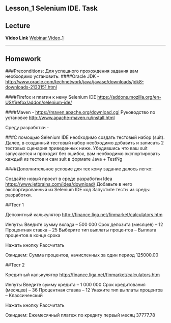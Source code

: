 Lesson_1 Selenium IDE. Task
----
## Lecture

**Video Link** [Webinar Video_1](https://youtu.be/AdEqPyhN8fg)

----
## Homework

###Preconditions:
Для успешного прохождения задания вам необходимо установить: 
####Oracle JDK - http://www.oracle.com/technetwork/java/javase/downloads/jdk8-downloads-2133151.html

####Firefox и плагин к нему Selenium IDE
https://addons.mozilla.org/en-US/firefox/addon/selenium-ide/

####Maven - https://maven.apache.org/download.cgi
Руководство по установке
http://www.apache-maven.ru/install.html

Среду разработки - 

###С помощью Selenium IDE необходимо создать тестовый набор (suit).
Далее, в созданный тестовый набор необходимо добавить и записать 2 тестовых сценария приведенных ниже.
Убедившись что ваш suit запускается и проходит без ошибок, вам необходимо экспортировать каждый из тестов и сам suit 
в формате Java + TestNg

####Дополнительное условие для тех кому задание далось легко: 

Создайте новый проект в среде разработки Idea https://www.jetbrains.com/idea/download/
Добавьте в него экспортированный из Selenium IDE код
Запустите тесты из среды разработки.

##Тест 1

Депозитный калькулятор
http://finance.liga.net/finmarket/calculators.htm
 
Инпуты:
Введите сумму вклада – 500 000
Срок депозита (месяцев) – 12
Процентная ставка – 25
Выберите тип выплаты процентов – Выплата процентов в конце срока
 
Нажать кнопку Рассчитать
 
Ожидаем:
Сумма процентов, начисленных за один период
125000.00

##Тест 2

Кредитный калькулятор
http://finance.liga.net/finmarket/calculators.htm
 
Инпуты
Введите сумму кредита – 1 000 000
Срок кредитования (месяцев) – 36
Процентная ставка – 12
Укажите тип выплаты процентов – Классиченский
 
Нажать кнопку Рассчитать
 
Ожидаем:
Ежемесячный платеж по кредиту
первый месяц
37777.78
